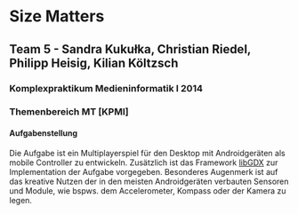 # Size Matters
## Team 5 - Sandra Kukułka, Christian Riedel, Philipp Heisig, Kilian Költzsch
### Komplexpraktikum Medieninformatik I 2014
### Themenbereich MT [KPMI]

#### Aufgabenstellung

Die Aufgabe ist ein Multiplayerspiel für den Desktop mit Androidgeräten als mobile Controller zu entwickeln. Zusätzlich ist das Framework [libGDX](http://libgdx.badlogicgames.com/) zur Implementation der Aufgabe vorgegeben. Besonderes Augenmerk ist auf das kreative Nutzen der in den meisten Androidgeräten verbauten Sensoren und Module, wie bspws. dem Accelerometer, Kompass oder der Kamera zu legen.
